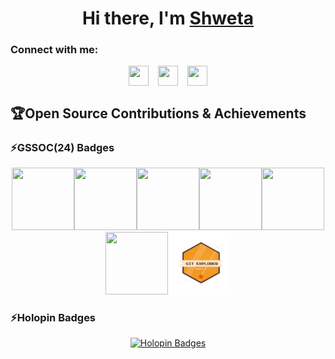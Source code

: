 <h1 align="center"> Hi there, I'm <a href="https://www.linkedin.com/in/shweta-patil-958360242">Shweta</a> </h1>

### Connect with me:

<p align="center" style="display:flex; justify-content:center; gap:15px; align-items:center;">
  <a href="https://x.com/_Shwetzz" target="_blank">
    <img src="https://cdn-icons-png.flaticon.com/512/5968/5968958.png" width="32" height="32" style="vertical-align:middle;"/>
  </a>
  <a href="https://www.linkedin.com/in/shweta-patil-958360242" target="_blank">
    <img src="https://cdn-icons-png.flaticon.com/512/174/174857.png" width="32" height="32" style="vertical-align:middle;"/>
  </a>
  <a href="https://www.instagram.com/__shwetzz?igsh=MTJuczZnZDQ3dG9yYQ==" target="_blank">
    <img src="https://cdn-icons-png.flaticon.com/512/174/174855.png" width="32" height="32" style="vertical-align:middle;"/>
  </a>
</p>

<!---
shwetzz14/shwetzz14 is a ✨ special ✨ repository because its `README.md` (this file) appears on your GitHub profile.
You can click the Preview link to take a look at your changes.
--->

## 🏆Open Source Contributions & Achievements
###  ⚡GSSOC(24) Badges 
<div style="display: flex; align-items: center; gap: 10px;" align="center">
  <a href="https://gssoc.girlscript.tech/leaderboard">
    <img src="https://raw.githubusercontent.com/GSSoC24/Postman-Challenge/main/docs/assets/Postman%20White.png" width="100px" height="100px"/><img src="https://raw.githubusercontent.com/GSSoC24/Postman-Challenge/main/docs/assets/1.png" width="100px" height="100px"/><img src="https://raw.githubusercontent.com/GSSoC24/Postman-Challenge/main/docs/assets/2.png" width="100px" height="100px"/><img src="https://raw.githubusercontent.com/GSSoC24/Postman-Challenge/main/docs/assets/3.png" width="100px" height="100px"/><img src="https://raw.githubusercontent.com/GSSoC24/Postman-Challenge/main/docs/assets/4.png" width="100px" height="100px"/><img src="https://raw.githubusercontent.com/GSSoC24/Postman-Challenge/main/docs/assets/5.png" width="100px" height="100px"/><img src="https://raw.githubusercontent.com/GSSoC24/Contributor/refs/heads/main/assets/Git%20Explorer.png" width="100px" height="100px"/>
  </a>
</div>

###  ⚡Holopin Badges
<p align="center">
  <a href="https://holopin.me/shwetzz14">
    <img src="https://holopin.me/shwetzz14" alt="Holopin Badges" width="500px"/>
  </a>
</p>



